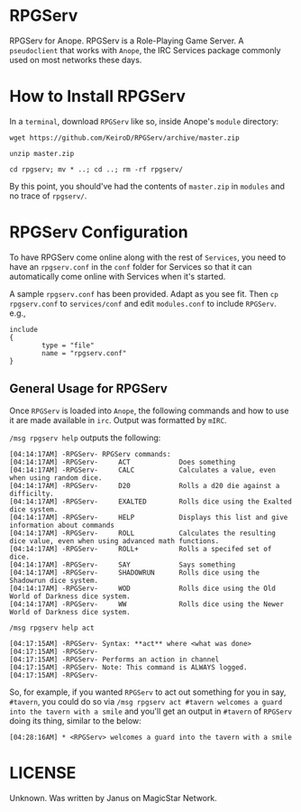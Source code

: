 # RPGServ
RPGServ for Anope. RPGServ is a Role-Playing Game Server. A `pseudoclient` that works with `Anope`, the IRC Services package commonly used on most networks these days.

# How to Install RPGServ

In a `terminal`, download `RPGServ` like so, inside Anope's `module` directory:

`wget https://github.com/KeiroD/RPGServ/archive/master.zip`

`unzip master.zip`

`cd rpgserv; mv * ..; cd ..; rm -rf rpgserv/`

By this point, you should've had the contents of `master.zip` in `modules` and no trace of `rpgserv/`.

# RPGServ Configuration

To have RPGServ come online along with the rest of `Services`, you need to have an `rpgserv.conf` in the `conf` folder for Services so that it can automatically come online with Services when it's started.

A sample `rpgserv.conf` has been provided. Adapt as you see fit. Then `cp rpgserv.conf` to `services/conf` and edit `modules.conf` to include `RPGServ`. e.g., 

```
include
{
        type = "file"
        name = "rpgserv.conf"
}
```

## General Usage for RPGServ
Once `RPGServ` is loaded into `Anope`, the following commands and how to use it are made available in `irc`. Output was formatted by `mIRC`.

`/msg rpgserv help` outputs the following:

```
[04:14:17AM] -RPGServ- RPGServ commands:
[04:14:17AM] -RPGServ-     ACT            Does something
[04:14:17AM] -RPGServ-     CALC           Calculates a value, even when using random dice.
[04:14:17AM] -RPGServ-     D20            Rolls a d20 die against a difficilty.
[04:14:17AM] -RPGServ-     EXALTED        Rolls dice using the Exalted dice system.
[04:14:17AM] -RPGServ-     HELP           Displays this list and give information about commands
[04:14:17AM] -RPGServ-     ROLL           Calculates the resulting dice value, even when using advanced math functions.
[04:14:17AM] -RPGServ-     ROLL+          Rolls a specifed set of dice.
[04:14:17AM] -RPGServ-     SAY            Says something
[04:14:17AM] -RPGServ-     SHADOWRUN      Rolls dice using the Shadowrun dice system.
[04:14:17AM] -RPGServ-     WOD            Rolls dice using the Old World of Darkness dice system.
[04:14:17AM] -RPGServ-     WW             Rolls dice using the Newer World of Darkness dice system.
```

`/msg rpgserv help act`

```
[04:17:15AM] -RPGServ- Syntax: **act** where <what was done>
[04:17:15AM] -RPGServ-  
[04:17:15AM] -RPGServ- Performs an action in channel
[04:17:15AM] -RPGServ- Note: This command is ALWAYS logged.
[04:17:15AM] -RPGServ-
```
So, for example, if you wanted `RPGServ` to act out something for you in say, `#tavern`, you could do so via `/msg rpgserv act #tavern welcomes a guard into the tavern with a smile` and you'll get an output in `#tavern` of `RPGServ` doing its thing, similar to the below:

`[04:28:16AM] * <RPGServ> welcomes a guard into the tavern with a smile`

# LICENSE

Unknown. Was written by Janus on MagicStar Network.
